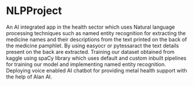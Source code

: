 # NLPProject
An AI integrated app in the health sector which uses Natural language processing techniques such as named entity recognition for extracting the medicine names and their descriptions from the text printed on the back of the medicine pamphlet. By using easyocr or pytessaract the text details present on the back are extracted.
Training our dataset obtained from kaggle using spaCy library which uses default and custom inbuilt pipelines for training our model and implementing named entity recognition. 
Deploying voice enabled AI chatbot for providing metal health support with the help of Alan AI.
